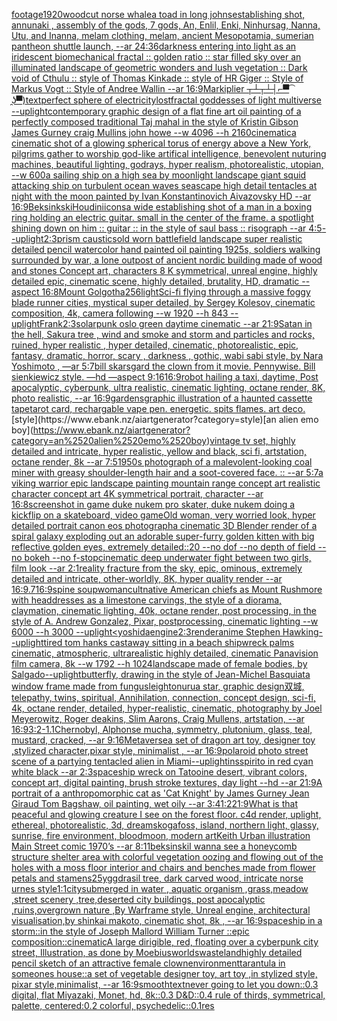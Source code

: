 [footage](https://www.ebank.nz/aiartgenerator?category=footage)[1920](https://www.ebank.nz/aiartgenerator?category=1920)[woodcut norse whale](https://www.ebank.nz/aiartgenerator?category=woodcut%2520norse%2520whale)[a toad in long johns](https://www.ebank.nz/aiartgenerator?category=a%2520toad%2520in%2520long%2520johns)[establishing shot, annunaki ,  assembly of the gods, 7 gods, An, Enlil, Enki, Ninhursag, Nanna, Utu, and Inanna, melam clothing, melam, ancient Mesopotamia, sumerian pantheon shuttle launch, --ar 24:36](https://www.ebank.nz/aiartgenerator?category=establishing%2520shot%2C%2520annunaki%2520%2C%2520%2520assembly%2520of%2520the%2520gods%2C%25207%2520gods%2C%2520An%2C%2520Enlil%2C%2520Enki%2C%2520Ninhursag%2C%2520Nanna%2C%2520Utu%2C%2520and%2520Inanna%2C%2520melam%2520clothing%2C%2520melam%2C%2520ancient%2520Mesopotamia%2C%2520sumerian%2520pantheon%2520shuttle%2520launch%2C%2520--ar%252024%3A36)[darkness entering into light as an iridescent biomechanical fractal  :: golden ratio :: star filled sky over an illuminated landscape of geometric wonders and lush vegetation :: Dark void of Cthulu :: style of Thomas Kinkade :: style of HR Giger :: Style of Markus Vogt :: Style of Andree Wallin --ar 16:9](https://www.ebank.nz/aiartgenerator?category=darkness%2520entering%2520into%2520light%2520as%2520an%2520iridescent%2520biomechanical%2520fractal%2520%2520%3A%3A%2520golden%2520ratio%2520%3A%3A%2520star%2520filled%2520sky%2520over%2520an%2520illuminated%2520landscape%2520of%2520geometric%2520wonders%2520and%2520lush%2520vegetation%2520%3A%3A%2520Dark%2520void%2520of%2520Cthulu%2520%3A%3A%2520style%2520of%2520Thomas%2520Kinkade%2520%3A%3A%2520style%2520of%2520HR%2520Giger%2520%3A%3A%2520Style%2520of%2520Markus%2520Vogt%2520%3A%3A%2520Style%2520of%2520Andree%2520Wallin%2520--ar%252016%3A9)[Markiplier ┬┴┬┴┤⌐▀͡ ̯ʖ▀)](https://www.ebank.nz/aiartgenerator?category=Markiplier%2520%E2%94%AC%E2%94%B4%E2%94%AC%E2%94%B4%E2%94%A4%E2%8C%90%E2%96%80%CD%A1%2520%CC%AF%CA%96%E2%96%80%29)[text](https://www.ebank.nz/aiartgenerator?category=text)[perfect sphere of electricity](https://www.ebank.nz/aiartgenerator?category=perfect%2520sphere%2520of%2520electricity)[lost](https://www.ebank.nz/aiartgenerator?category=lost)[fractal goddesses of light multiverse --uplight](https://www.ebank.nz/aiartgenerator?category=fractal%2520goddesses%2520of%2520light%2520multiverse%2520--uplight)[contemporary graphic design of a flat fine art oil painting of a perfectly composed traditional Taj mahal in the style of Kristin Gibson James Gurney craig Mullins john howe --w 4096 --h 2160](https://www.ebank.nz/aiartgenerator?category=contemporary%2520graphic%2520design%2520of%2520a%2520flat%2520fine%2520art%2520oil%2520painting%2520of%2520a%2520perfectly%2520composed%2520traditional%2520Taj%2520mahal%2520in%2520the%2520style%2520of%2520Kristin%2520Gibson%2520James%2520Gurney%2520craig%2520Mullins%2520john%2520howe%2520--w%25204096%2520--h%25202160)[cinematic](https://www.ebank.nz/aiartgenerator?category=cinematic)[a cinematic shot of a glowing spherical torus of energy above a New York, pilgrims gather to worship god-like artifical intelligence, benevolent nuturing machines, beautiful lighting, godrays, hyper realism, photorealistic, utopian, --w 600](https://www.ebank.nz/aiartgenerator?category=a%2520cinematic%2520shot%2520of%2520a%2520glowing%2520spherical%2520torus%2520of%2520energy%2520above%2520a%2520New%2520York%2C%2520pilgrims%2520gather%2520to%2520worship%2520god-like%2520artifical%2520intelligence%2C%2520benevolent%2520nuturing%2520machines%2C%2520beautiful%2520lighting%2C%2520godrays%2C%2520hyper%2520realism%2C%2520photorealistic%2C%2520utopian%2C%2520--w%2520600)[a sailing ship on a high sea by moonlight landscape giant squid attacking ship on turbulent ocean waves seascape high detail tentacles at night with the moon painted by Ivan Konstantinovich Aivazovsky HD  --ar 16:9](https://www.ebank.nz/aiartgenerator?category=a%2520sailing%2520ship%2520on%2520a%2520high%2520sea%2520by%2520moonlight%2520landscape%2520giant%2520squid%2520attacking%2520ship%2520on%2520turbulent%2520ocean%2520waves%2520seascape%2520high%2520detail%2520tentacles%2520at%2520night%2520with%2520the%2520moon%2520painted%2520by%2520Ivan%2520Konstantinovich%2520Aivazovsky%2520HD%2520%2520--ar%252016%3A9)[Beksinkski](https://www.ebank.nz/aiartgenerator?category=Beksinkski)[Houdini](https://www.ebank.nz/aiartgenerator?category=Houdini)[icons](https://www.ebank.nz/aiartgenerator?category=icons)[a wide establishing shot of a man in a boxing ring holding an electric guitar. small in the center of the frame. a spotlight shining down on him :: guitar :: in the style of saul bass :: risograph --ar 4:5](https://www.ebank.nz/aiartgenerator?category=a%2520wide%2520establishing%2520shot%2520of%2520a%2520man%2520in%2520a%2520boxing%2520ring%2520holding%2520an%2520electric%2520guitar.%2520small%2520in%2520the%2520center%2520of%2520the%2520frame.%2520a%2520spotlight%2520shining%2520down%2520on%2520him%2520%3A%3A%2520guitar%2520%3A%3A%2520in%2520the%2520style%2520of%2520saul%2520bass%2520%3A%3A%2520risograph%2520--ar%25204%3A5)[--uplight](https://www.ebank.nz/aiartgenerator?category=--uplight)[2:3](https://www.ebank.nz/aiartgenerator?category=2%3A3)[prism caustics](https://www.ebank.nz/aiartgenerator?category=prism%2520caustics)[old worn battlefield landscape super realistic detailed pencil watercolor hand painted oil painting 1925s, soldiers walking surrounded by war, a lone outpost of ancient nordic building made of wood and stones Concept art, characters 8 K symmetrical, unreal engine, highly detailed  epic, cinematic scene, highly detailed,  brutality, HD, dramatic --aspect 16:8](https://www.ebank.nz/aiartgenerator?category=old%2520worn%2520battlefield%2520landscape%2520super%2520realistic%2520detailed%2520pencil%2520watercolor%2520hand%2520painted%2520oil%2520painting%25201925s%2C%2520soldiers%2520walking%2520surrounded%2520by%2520war%2C%2520a%2520lone%2520outpost%2520of%2520ancient%2520nordic%2520building%2520made%2520of%2520wood%2520and%2520stones%2520Concept%2520art%2C%2520characters%25208%2520K%2520symmetrical%2C%2520unreal%2520engine%2C%2520highly%2520detailed%2520%2520epic%2C%2520cinematic%2520scene%2C%2520highly%2520detailed%2C%2520%2520brutality%2C%2520HD%2C%2520dramatic%2520--aspect%252016%3A8)[Mount Golgotha](https://www.ebank.nz/aiartgenerator?category=Mount%2520Golgotha)[256](https://www.ebank.nz/aiartgenerator?category=256)[light](https://www.ebank.nz/aiartgenerator?category=light)[Sci-fi flying through a massive foggy blade runner cities, mystical super detailed, by Sergey Kolesov, cinematic composition, 4k, camera following --w 1920 --h 843 --uplight](https://www.ebank.nz/aiartgenerator?category=Sci-fi%2520flying%2520through%2520a%2520massive%2520foggy%2520blade%2520runner%2520cities%2C%2520mystical%2520super%2520detailed%2C%2520by%2520Sergey%2520Kolesov%2C%2520cinematic%2520composition%2C%25204k%2C%2520camera%2520following%2520--w%25201920%2520--h%2520843%2520--uplight)[Frank](https://www.ebank.nz/aiartgenerator?category=Frank)[2:3](https://www.ebank.nz/aiartgenerator?category=2%3A3)[solarpunk oslo green daytime cinematic --ar 21:9](https://www.ebank.nz/aiartgenerator?category=solarpunk%2520oslo%2520green%2520daytime%2520cinematic%2520--ar%252021%3A9)[Satan in the hell, Sakura tree , wind and smoke and storm and particles and rocks, ruined, hyper realistic , hyper detailed, cinematic, photorealistic, epic, fantasy, dramatic, horror, scary , darkness , gothic, wabi sabi style, by Nara Yoshimoto , —ar 5:7](https://www.ebank.nz/aiartgenerator?category=Satan%2520in%2520the%2520hell%2C%2520Sakura%2520tree%2520%2C%2520wind%2520and%2520smoke%2520and%2520storm%2520and%2520particles%2520and%2520rocks%2C%2520ruined%2C%2520hyper%2520realistic%2520%2C%2520hyper%2520detailed%2C%2520cinematic%2C%2520photorealistic%2C%2520epic%2C%2520fantasy%2C%2520dramatic%2C%2520horror%2C%2520scary%2520%2C%2520darkness%2520%2C%2520gothic%2C%2520wabi%2520sabi%2520style%2C%2520by%2520Nara%2520Yoshimoto%2520%2C%2520%E2%80%94ar%25205%3A7)[bill skarsgard the clown from it movie. Pennywise. Bill sienkiewicz style. —hd —aspect 9:16](https://www.ebank.nz/aiartgenerator?category=bill%2520skarsgard%2520the%2520clown%2520from%2520it%2520movie.%2520Pennywise.%2520Bill%2520sienkiewicz%2520style.%2520%E2%80%94hd%2520%E2%80%94aspect%25209%3A16)[16:9](https://www.ebank.nz/aiartgenerator?category=16%3A9)[robot hailing a taxi, daytime, Post apocalyptic, cyberpunk, ultra realistic, cinematic lighting, octane render, 8K, photo realistic,  --ar 16:9](https://www.ebank.nz/aiartgenerator?category=robot%2520hailing%2520a%2520taxi%2C%2520daytime%2C%2520Post%2520apocalyptic%2C%2520cyberpunk%2C%2520ultra%2520realistic%2C%2520cinematic%2520lighting%2C%2520octane%2520render%2C%25208K%2C%2520photo%2520realistic%2C%2520%2520--ar%252016%3A9)[gardens](https://www.ebank.nz/aiartgenerator?category=gardens)[graphic illustration of a haunted cassette tape](https://www.ebank.nz/aiartgenerator?category=graphic%2520illustration%2520of%2520a%2520haunted%2520cassette%2520tape)[tarot card, rechargable vape pen. energetic. spits flames. art deco.](https://www.ebank.nz/aiartgenerator?category=tarot%2520card%2C%2520rechargable%2520vape%2520pen.%2520energetic.%2520spits%2520flames.%2520art%2520deco.)[style](https://www.ebank.nz/aiartgenerator?category=style)[an alien emo boy](https://www.ebank.nz/aiartgenerator?category=an%2520alien%2520emo%2520boy)[vintage tv set, highly detailed and intricate, hyper realistic, yellow and black, sci fi, artstation, octane render, 8k --ar 7:5](https://www.ebank.nz/aiartgenerator?category=vintage%2520tv%2520set%2C%2520highly%2520detailed%2520and%2520intricate%2C%2520hyper%2520realistic%2C%2520yellow%2520and%2520black%2C%2520sci%2520fi%2C%2520artstation%2C%2520octane%2520render%2C%25208k%2520--ar%25207%3A5)[1950s photograph of a malevolent-looking coal miner with greasy shoulder-length hair and a soot-covered face. :: --ar 5:7](https://www.ebank.nz/aiartgenerator?category=1950s%2520photograph%2520of%2520a%2520malevolent-looking%2520coal%2520miner%2520with%2520greasy%2520shoulder-length%2520hair%2520and%2520a%2520soot-covered%2520face.%2520%3A%3A%2520--ar%25205%3A7)[a viking warrior epic landscape painting mountain range concept art realistic character concept art 4K symmetrical portrait, character --ar 16:8](https://www.ebank.nz/aiartgenerator?category=a%2520viking%2520warrior%2520epic%2520landscape%2520painting%2520mountain%2520range%2520concept%2520art%2520realistic%2520character%2520concept%2520art%25204K%2520symmetrical%2520portrait%2C%2520character%2520--ar%252016%3A8)[screenshot in game duke nukem pro skater, duke nukem doing a kickflip on a skateboard, video game](https://www.ebank.nz/aiartgenerator?category=screenshot%2520in%2520game%2520duke%2520nukem%2520pro%2520skater%2C%2520duke%2520nukem%2520doing%2520a%2520kickflip%2520on%2520a%2520skateboard%2C%2520video%2520game)[Old woman, very worried look, hyper detailed portrait canon eos photograph](https://www.ebank.nz/aiartgenerator?category=Old%2520woman%2C%2520very%2520worried%2520look%2C%2520hyper%2520detailed%2520portrait%2520canon%2520eos%2520photograph)[a cinematic 3D Blender render of a spiral galaxy exploding out an adorable super-furry golden kitten with big reflective golden eyes, extremely detailed::20 --no dof --no depth of field --no bokeh --no f-stop](https://www.ebank.nz/aiartgenerator?category=a%2520cinematic%25203D%2520Blender%2520render%2520of%2520a%2520spiral%2520galaxy%2520exploding%2520out%2520an%2520adorable%2520super-furry%2520golden%2520kitten%2520with%2520big%2520reflective%2520golden%2520eyes%2C%2520extremely%2520detailed%3A%3A20%2520--no%2520dof%2520--no%2520depth%2520of%2520field%2520--no%2520bokeh%2520--no%2520f-stop)[cinematic deep underwater fight between two girls, film look --ar 2:1](https://www.ebank.nz/aiartgenerator?category=cinematic%2520deep%2520underwater%2520fight%2520between%2520two%2520girls%2C%2520film%2520look%2520--ar%25202%3A1)[reality fracture from the sky, epic, ominous, extremely detailed and intricate, other-worldly, 8K, hyper quality render --ar 16:9](https://www.ebank.nz/aiartgenerator?category=reality%2520fracture%2520from%2520the%2520sky%2C%2520epic%2C%2520ominous%2C%2520extremely%2520detailed%2520and%2520intricate%2C%2520other-worldly%2C%25208K%2C%2520hyper%2520quality%2520render%2520--ar%252016%3A9)[.7](https://www.ebank.nz/aiartgenerator?category=.7)[16:9](https://www.ebank.nz/aiartgenerator?category=16%3A9)[spine soup](https://www.ebank.nz/aiartgenerator?category=spine%2520soup)[woman](https://www.ebank.nz/aiartgenerator?category=woman)[cult](https://www.ebank.nz/aiartgenerator?category=cult)[native American chiefs as Mount Rushmore with headdresses as a limestone carvings, the style of a diorama, claymation, cinematic lighting, 40k, octane render, post processing, in the style of A. Andrew Gonzalez, Pixar, postprocessing, cinematic lighting --w 6000 --h 3000 --uplight](https://www.ebank.nz/aiartgenerator?category=native%2520American%2520chiefs%2520as%2520Mount%2520Rushmore%2520with%2520headdresses%2520as%2520a%2520limestone%2520carvings%2C%2520the%2520style%2520of%2520a%2520diorama%2C%2520claymation%2C%2520cinematic%2520lighting%2C%252040k%2C%2520octane%2520render%2C%2520post%2520processing%2C%2520in%2520the%2520style%2520of%2520A.%2520Andrew%2520Gonzalez%2C%2520Pixar%2C%2520postprocessing%2C%2520cinematic%2520lighting%2520--w%25206000%2520--h%25203000%2520--uplight)[<yoshida](https://www.ebank.nz/aiartgenerator?category=%3Cyoshida)[engine](https://www.ebank.nz/aiartgenerator?category=engine)[2:3](https://www.ebank.nz/aiartgenerator?category=2%3A3)[render](https://www.ebank.nz/aiartgenerator?category=render)[anime Stephen Hawking](https://www.ebank.nz/aiartgenerator?category=anime%2520Stephen%2520Hawking)[--uplight](https://www.ebank.nz/aiartgenerator?category=--uplight)[tired tom hanks castaway sitting in a beach shipwreck palms cinematic, atmospheric, ultrarealistic highly detailed, cinematic Panavision film camera, 8k --w 1792 --h 1024](https://www.ebank.nz/aiartgenerator?category=tired%2520tom%2520hanks%2520castaway%2520sitting%2520in%2520a%2520beach%2520shipwreck%2520palms%2520cinematic%2C%2520atmospheric%2C%2520ultrarealistic%2520highly%2520detailed%2C%2520cinematic%2520Panavision%2520film%2520camera%2C%25208k%2520--w%25201792%2520--h%25201024)[landscape made of female bodies, by Salgado](https://www.ebank.nz/aiartgenerator?category=landscape%2520made%2520of%2520female%2520bodies%2C%2520by%2520Salgado)[--uplight](https://www.ebank.nz/aiartgenerator?category=--uplight)[butterfly, drawing in the style of Jean-Michel Basquiat](https://www.ebank.nz/aiartgenerator?category=butterfly%2C%2520drawing%2520in%2520the%2520style%2520of%2520Jean-Michel%2520Basquiat)[a window frame made from fungus](https://www.ebank.nz/aiartgenerator?category=a%2520window%2520frame%2520made%2520from%2520fungus)[leighton](https://www.ebank.nz/aiartgenerator?category=leighton)[urua star, graphic design](https://www.ebank.nz/aiartgenerator?category=urua%2520star%2C%2520graphic%2520design)[双城, telepathy, twins, spiritual, Annihilation, connection, concept design, sci-fi, 4k, octane render, detailed, hyper-realistic, cinematic, photography by Joel Meyerowitz, Roger deakins, Slim Aarons, Craig Mullens, artstation, --ar 16:9](https://www.ebank.nz/aiartgenerator?category=%E5%8F%8C%E5%9F%8E%2C%2520telepathy%2C%2520twins%2C%2520spiritual%2C%2520Annihilation%2C%2520connection%2C%2520concept%2520design%2C%2520sci-fi%2C%25204k%2C%2520octane%2520render%2C%2520detailed%2C%2520hyper-realistic%2C%2520cinematic%2C%2520photography%2520by%2520Joel%2520Meyerowitz%2C%2520Roger%2520deakins%2C%2520Slim%2520Aarons%2C%2520Craig%2520Mullens%2C%2520artstation%2C%2520--ar%252016%3A9)[3:2](https://www.ebank.nz/aiartgenerator?category=3%3A2)[-1.1](https://www.ebank.nz/aiartgenerator?category=-1.1)[Chernobyl, Alphonse mucha, symmetry, plutonium, glass, teal, mustard, cracked, --ar 9:16](https://www.ebank.nz/aiartgenerator?category=Chernobyl%2C%2520Alphonse%2520mucha%2C%2520symmetry%2C%2520plutonium%2C%2520glass%2C%2520teal%2C%2520mustard%2C%2520cracked%2C%2520--ar%25209%3A16)[Metaverse](https://www.ebank.nz/aiartgenerator?category=Metaverse)[a set of dragon art toy, designer toy ,stylized character,pixar style, minimalist , --ar 16:9](https://www.ebank.nz/aiartgenerator?category=a%2520set%2520of%2520dragon%2520art%2520toy%2C%2520designer%2520toy%2520%2Cstylized%2520character%2Cpixar%2520style%2C%2520minimalist%2520%2C%2520--ar%252016%3A9)[polaroid photo street scene of a partying tentacled alien in Miami](https://www.ebank.nz/aiartgenerator?category=polaroid%2520photo%2520street%2520scene%2520of%2520a%2520partying%2520tentacled%2520alien%2520in%2520Miami)[--uplight](https://www.ebank.nz/aiartgenerator?category=--uplight)[insspirito in red cyan white black --ar 2:3](https://www.ebank.nz/aiartgenerator?category=insspirito%2520in%2520red%2520cyan%2520white%2520black%2520--ar%25202%3A3)[spaceship wreck on Tatooine desert, vibrant colors, concept art, digital painting, brush stroke textures, day light --hd --ar 21:9](https://www.ebank.nz/aiartgenerator?category=spaceship%2520wreck%2520on%2520Tatooine%2520desert%2C%2520vibrant%2520colors%2C%2520concept%2520art%2C%2520digital%2520painting%2C%2520brush%2520stroke%2520textures%2C%2520day%2520light%2520--hd%2520--ar%252021%3A9)[A portrait of  a anthropomorphic cat as 'Cat Knight' by James Gurney Jean Giraud Tom Bagshaw, oil painting, wet oily --ar 3:4](https://www.ebank.nz/aiartgenerator?category=A%2520portrait%2520of%2520%2520a%2520anthropomorphic%2520cat%2520as%2520%27Cat%2520Knight%27%2520by%2520James%2520Gurney%2520Jean%2520Giraud%2520Tom%2520Bagshaw%2C%2520oil%2520painting%2C%2520wet%2520oily%2520--ar%25203%3A4)[1:2](https://www.ebank.nz/aiartgenerator?category=1%3A2)[21:9](https://www.ebank.nz/aiartgenerator?category=21%3A9)[What is that peaceful and glowing creature I see on the forest floor. c4d render, uplight,  ethereal, photorealistic, 3d,  dream](https://www.ebank.nz/aiartgenerator?category=What%2520is%2520that%2520peaceful%2520and%2520glowing%2520creature%2520I%2520see%2520on%2520the%2520forest%2520floor.%2520c4d%2520render%2C%2520uplight%2C%2520%2520ethereal%2C%2520photorealistic%2C%25203d%2C%2520%2520dream)[skogafoss, island, northern light, glassy, sunrise, fire environment, bloodmoon, modern art](https://www.ebank.nz/aiartgenerator?category=skogafoss%2C%2520island%2C%2520northern%2520light%2C%2520glassy%2C%2520sunrise%2C%2520fire%2520environment%2C%2520bloodmoon%2C%2520modern%2520art)[Keith Urban illustration Main Street comic 1970’s --ar 8:11](https://www.ebank.nz/aiartgenerator?category=Keith%2520Urban%2520illustration%2520Main%2520Street%2520comic%25201970%E2%80%99s%2520--ar%25208%3A11)[beksinski](https://www.ebank.nz/aiartgenerator?category=beksinski)[I wanna see a honeycomb structure shelter area with colorful vegetation oozing and flowing out of the holes with a moss floor interior and chairs and benches made from flower petals and stamens](https://www.ebank.nz/aiartgenerator?category=I%2520wanna%2520see%2520a%2520honeycomb%2520structure%2520shelter%2520area%2520with%2520colorful%2520vegetation%2520oozing%2520and%2520flowing%2520out%2520of%2520the%2520holes%2520with%2520a%2520moss%2520floor%2520interior%2520and%2520chairs%2520and%2520benches%2520made%2520from%2520flower%2520petals%2520and%2520stamens)[25](https://www.ebank.nz/aiartgenerator?category=25)[yggdrasil tree, dark carved wood, intricate norse urnes style](https://www.ebank.nz/aiartgenerator?category=yggdrasil%2520tree%2C%2520dark%2520carved%2520wood%2C%2520intricate%2520norse%2520urnes%2520style)[1:1](https://www.ebank.nz/aiartgenerator?category=1%3A1)[city ​​submerged in water , aquatic organism ,grass,meadow ,street scenery ,tree,deserted city buildings, post apocalyptic ,ruins,overgrown nature ,By Warframe style, Unreal engine, architectural visualisation,by shinkai makoto, cinematic shot, 8k , --ar 16:9](https://www.ebank.nz/aiartgenerator?category=city%2520%E2%80%8B%E2%80%8Bsubmerged%2520in%2520water%2520%2C%2520aquatic%2520organism%2520%2Cgrass%2Cmeadow%2520%2Cstreet%2520scenery%2520%2Ctree%2Cdeserted%2520city%2520buildings%2C%2520post%2520apocalyptic%2520%2Cruins%2Covergrown%2520nature%2520%2CBy%2520Warframe%2520style%2C%2520Unreal%2520engine%2C%2520architectural%2520visualisation%2Cby%2520shinkai%2520makoto%2C%2520cinematic%2520shot%2C%25208k%2520%2C%2520--ar%252016%3A9)[spaceship in a storm::in the style of Joseph Mallord William Turner ::epic composition::cinematic](https://www.ebank.nz/aiartgenerator?category=spaceship%2520in%2520a%2520storm%3A%3Ain%2520the%2520style%2520of%2520Joseph%2520Mallord%2520William%2520Turner%2520%3A%3Aepic%2520composition%3A%3Acinematic)[A large dirigible, red, floating over a cyberpunk city street, Illustration, as done by Moebius](https://www.ebank.nz/aiartgenerator?category=A%2520large%2520dirigible%2C%2520red%2C%2520floating%2520over%2520a%2520cyberpunk%2520city%2520street%2C%2520Illustration%2C%2520as%2520done%2520by%2520Moebius)[worlds](https://www.ebank.nz/aiartgenerator?category=worlds)[wasteland](https://www.ebank.nz/aiartgenerator?category=wasteland)[highly detailed pencil sketch of an attractive female clown](https://www.ebank.nz/aiartgenerator?category=highly%2520detailed%2520pencil%2520sketch%2520of%2520an%2520attractive%2520female%2520clown)[environment](https://www.ebank.nz/aiartgenerator?category=environment)[tarantula in someones house::](https://www.ebank.nz/aiartgenerator?category=tarantula%2520in%2520someones%2520house%3A%3A)[a set of vegetable designer toy, art toy ,in stylized style, pixar style,minimalist, --ar 16:9](https://www.ebank.nz/aiartgenerator?category=a%2520set%2520of%2520vegetable%2520designer%2520toy%2C%2520art%2520toy%2520%2Cin%2520stylized%2520style%2C%2520pixar%2520style%2Cminimalist%2C%2520--ar%252016%3A9)[smooth](https://www.ebank.nz/aiartgenerator?category=smooth)[text](https://www.ebank.nz/aiartgenerator?category=text)[never going to let you down::0.3 digital, flat Miyazaki, Monet, hd, 8k::0.3 D&D::0.4 rule of thirds, symmetrical, palette, centered:0.2 colorful, psychedelic::0.1](https://www.ebank.nz/aiartgenerator?category=never%2520going%2520to%2520let%2520you%2520down%3A%3A0.3%2520digital%2C%2520flat%2520Miyazaki%2C%2520Monet%2C%2520hd%2C%25208k%3A%3A0.3%2520D%26D%3A%3A0.4%2520rule%2520of%2520thirds%2C%2520symmetrical%2C%2520palette%2C%2520centered%3A0.2%2520colorful%2C%2520psychedelic%3A%3A0.1)[res](https://www.ebank.nz/aiartgenerator?category=res)